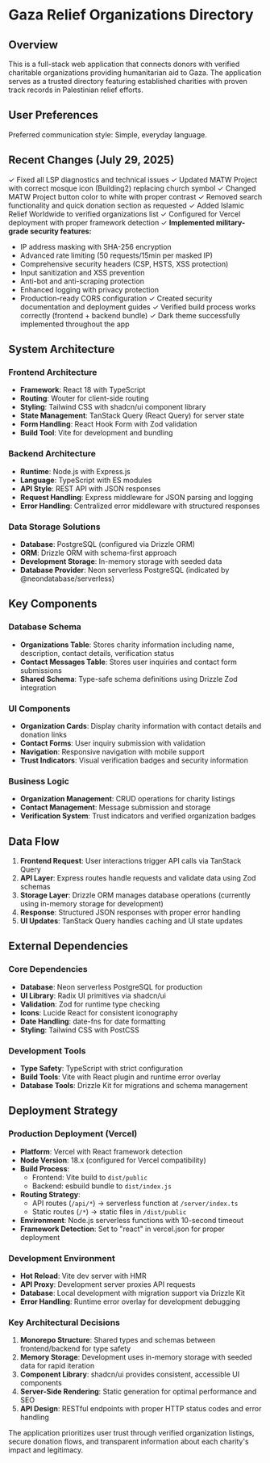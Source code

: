 # Gaza Relief Organizations Directory

## Overview

This is a full-stack web application that connects donors with verified charitable organizations providing humanitarian aid to Gaza. The application serves as a trusted directory featuring established charities with proven track records in Palestinian relief efforts.

## User Preferences

Preferred communication style: Simple, everyday language.

## Recent Changes (July 29, 2025)

✓ Fixed all LSP diagnostics and technical issues
✓ Updated MATW Project with correct mosque icon (Building2) replacing church symbol
✓ Changed MATW Project button color to white with proper contrast
✓ Removed search functionality and quick donation section as requested
✓ Added Islamic Relief Worldwide to verified organizations list
✓ Configured for Vercel deployment with proper framework detection
✓ **Implemented military-grade security features:**
  - IP address masking with SHA-256 encryption
  - Advanced rate limiting (50 requests/15min per masked IP)
  - Comprehensive security headers (CSP, HSTS, XSS protection)
  - Input sanitization and XSS prevention
  - Anti-bot and anti-scraping protection
  - Enhanced logging with privacy protection
  - Production-ready CORS configuration
✓ Created security documentation and deployment guides
✓ Verified build process works correctly (frontend + backend bundle)
✓ Dark theme successfully implemented throughout the app

## System Architecture

### Frontend Architecture
- **Framework**: React 18 with TypeScript
- **Routing**: Wouter for client-side routing
- **Styling**: Tailwind CSS with shadcn/ui component library
- **State Management**: TanStack Query (React Query) for server state
- **Form Handling**: React Hook Form with Zod validation
- **Build Tool**: Vite for development and bundling

### Backend Architecture
- **Runtime**: Node.js with Express.js
- **Language**: TypeScript with ES modules
- **API Style**: REST API with JSON responses
- **Request Handling**: Express middleware for JSON parsing and logging
- **Error Handling**: Centralized error middleware with structured responses

### Data Storage Solutions
- **Database**: PostgreSQL (configured via Drizzle ORM)
- **ORM**: Drizzle ORM with schema-first approach
- **Development Storage**: In-memory storage with seeded data
- **Database Provider**: Neon serverless PostgreSQL (indicated by @neondatabase/serverless)

## Key Components

### Database Schema
- **Organizations Table**: Stores charity information including name, description, contact details, verification status
- **Contact Messages Table**: Stores user inquiries and contact form submissions
- **Shared Schema**: Type-safe schema definitions using Drizzle Zod integration

### UI Components
- **Organization Cards**: Display charity information with contact details and donation links
- **Contact Forms**: User inquiry submission with validation
- **Navigation**: Responsive navigation with mobile support
- **Trust Indicators**: Visual verification badges and security information

### Business Logic
- **Organization Management**: CRUD operations for charity listings
- **Contact Management**: Message submission and storage
- **Verification System**: Trust indicators and verified organization badges

## Data Flow

1. **Frontend Request**: User interactions trigger API calls via TanStack Query
2. **API Layer**: Express routes handle requests and validate data using Zod schemas
3. **Storage Layer**: Drizzle ORM manages database operations (currently using in-memory storage for development)
4. **Response**: Structured JSON responses with proper error handling
5. **UI Updates**: TanStack Query handles caching and UI state updates

## External Dependencies

### Core Dependencies
- **Database**: Neon serverless PostgreSQL for production
- **UI Library**: Radix UI primitives via shadcn/ui
- **Validation**: Zod for runtime type checking
- **Icons**: Lucide React for consistent iconography
- **Date Handling**: date-fns for date formatting
- **Styling**: Tailwind CSS with PostCSS

### Development Tools
- **Type Safety**: TypeScript with strict configuration
- **Build Tools**: Vite with React plugin and runtime error overlay
- **Database Tools**: Drizzle Kit for migrations and schema management

## Deployment Strategy

### Production Deployment (Vercel)
- **Platform**: Vercel with React framework detection
- **Node Version**: 18.x (configured for Vercel compatibility)
- **Build Process**: 
  - Frontend: Vite build to `dist/public`
  - Backend: esbuild bundle to `dist/index.js`
- **Routing Strategy**:
  - API routes (`/api/*`) → serverless function at `/server/index.ts`
  - Static routes (`/*`) → static files in `/dist/public`
- **Environment**: Node.js serverless functions with 10-second timeout
- **Framework Detection**: Set to "react" in vercel.json for proper deployment

### Development Environment
- **Hot Reload**: Vite dev server with HMR
- **API Proxy**: Development server proxies API requests
- **Database**: Local development with migration support via Drizzle Kit
- **Error Handling**: Runtime error overlay for development debugging

### Key Architectural Decisions

1. **Monorepo Structure**: Shared types and schemas between frontend/backend for type safety
2. **Memory Storage**: Development uses in-memory storage with seeded data for rapid iteration
3. **Component Library**: shadcn/ui provides consistent, accessible UI components
4. **Server-Side Rendering**: Static generation for optimal performance and SEO
5. **API Design**: RESTful endpoints with proper HTTP status codes and error handling

The application prioritizes user trust through verified organization listings, secure donation flows, and transparent information about each charity's impact and legitimacy.